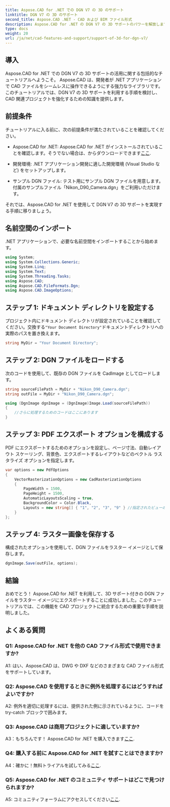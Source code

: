```yaml
---
title: Aspose.CAD for .NET での DGN V7 の 3D のサポート
linktitle: DGN V7 の 3D のサポート
second_title: Aspose.CAD .NET - CAD および BIM ファイル形式
description: Aspose.CAD for .NET の DGN V7 の 3D サポートのパワーを解放します。ステップバイステップのチュートリアルに従ってください。
type: docs
weight: 20
url: /ja/net/cad-features-and-support/support-of-3d-for-dgn-v7/
---
```

## 導入

Aspose.CAD for .NET での DGN V7 の 3D サポートの活用に関する包括的なチュートリアルへようこそ。 Aspose.CAD は、開発者が .NET アプリケーションで CAD ファイルをシームレスに操作できるようにする強力なライブラリです。このチュートリアルでは、DGN V7 の 3D サポートを利用する手順を検討し、CAD 関連プロジェクトを強化するための知識を提供します。

## 前提条件

チュートリアルに入る前に、次の前提条件が満たされていることを確認してください。

-  Aspose.CAD for .NET: Aspose.CAD for .NET がインストールされていることを確認します。そうでない場合は、からダウンロードできます[ここ](https://releases.aspose.com/cad/net/).

- 開発環境: .NET アプリケーション開発に適した開発環境 (Visual Studio など) をセットアップします。

- サンプル DGN ファイル: テスト用にサンプル DGN ファイルを用意します。付属のサンプルファイル「Nikon_D90_Camera.dgn」をご利用いただけます。

それでは、Aspose.CAD for .NET を使用して DGN V7 の 3D サポートを実現する手順に移りましょう。

## 名前空間のインポート

.NET アプリケーションで、必要な名前空間をインポートすることから始めます。

```csharp
using System;
using System.Collections.Generic;
using System.Linq;
using System.Text;
using System.Threading.Tasks;
using Aspose.CAD;
using Aspose.CAD.FileFormats.Dgn;
using Aspose.CAD.ImageOptions;
```

## ステップ 1: ドキュメント ディレクトリを設定する

プロジェクト内にドキュメント ディレクトリが設定されていることを確認してください。交換する`"Your Document Directory"`ドキュメントディレクトリへの実際のパスを置き換えます。

```csharp
string MyDir = "Your Document Directory";
```

## ステップ 2: DGN ファイルをロードする

次のコードを使用して、既存の DGN ファイルを CadImage としてロードします。

```csharp
string sourceFilePath = MyDir + "Nikon_D90_Camera.dgn";
string outFile = MyDir + "Nikon_D90_Camera.dgn";

using (DgnImage dgnImage = (DgnImage)Image.Load(sourceFilePath))
{
    //さらに処理するためのコードはここにあります
}
```

## ステップ 3: PDF エクスポート オプションを構成する

PDF にエクスポートするためのオプションを設定し、ページ寸法、自動レイアウト スケーリング、背景色、エクスポートするレイアウトなどのベクトル ラスタライズ オプションを指定します。

```csharp
var options = new PdfOptions
{
    VectorRasterizationOptions = new CadRasterizationOptions
    {
        PageWidth = 1500,
        PageHeight = 1500,
        AutomaticLayoutsScaling = true,
        BackgroundColor = Color.Black,
        Layouts = new string[] { "1", "2", "3", "9" } //指定されたビューのみをエクスポートする
    }
};
```

## ステップ 4: ラスター画像を保存する

構成されたオプションを使用して、DGN ファイルをラスター イメージとして保存します。

```csharp
dgnImage.Save(outFile, options);
```

## 結論

おめでとう！ Aspose.CAD for .NET を利用して、3D サポート付きの DGN ファイルをラスター イメージにエクスポートすることに成功しました。このチュートリアルでは、この機能を CAD プロジェクトに統合するための重要な手順を説明しました。

## よくある質問

### Q1: Aspose.CAD for .NET を他の CAD ファイル形式で使用できますか?

A1: はい、Aspose.CAD は、DWG や DXF などのさまざまな CAD ファイル形式をサポートしています。

### Q2: Aspose.CAD を使用するときに例外を処理するにはどうすればよいですか?

A2: 例外を適切に処理するには、提供された例に示されているように、コードを try-catch ブロックで囲みます。

### Q3: Aspose.CAD は商用プロジェクトに適していますか?

 A3：もちろんです！ Aspose.CAD for .NET を購入できます[ここ](https://purchase.aspose.com/buy).

### Q4: 購入する前に Aspose.CAD for .NET を試すことはできますか?

A4：確かに！無料トライアルを試してみる[ここ](https://releases.aspose.com/).

### Q5: Aspose.CAD for .NET のコミュニティ サポートはどこで見つけられますか?

 A5: コミュニティフォーラムにアクセスしてください[ここ](https://forum.aspose.com/c/cad/19).